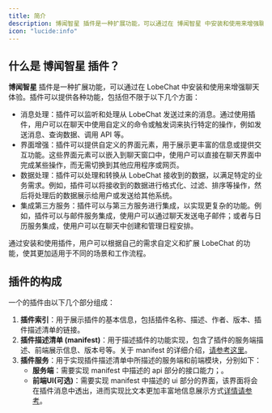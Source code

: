 ```yaml
---
title: 简介
description: 博闻智星 插件是一种扩展功能，可以通过在 博闻智星 中安装和使用来增强聊天体验.
icon: "lucide:info"
---
```


## 什么是 博闻智星 插件？

**博闻智星** 插件是一种扩展功能，可以通过在 LobeChat 中安装和使用来增强聊天体验。插件可以提供各种功能，包括但不限于以下几个方面：

- 消息处理：插件可以监听和处理从 LobeChat 发送过来的消息。通过使用插件，用户可以在聊天中使用自定义的命令或触发词来执行特定的操作，例如发送消息、查询数据、调用 API 等。
- 界面增强：插件可以提供自定义的界面元素，用于展示更丰富的信息或提供交互功能。这些界面元素可以嵌入到聊天窗口中，使用户可以直接在聊天界面中完成某些操作，而无需切换到其他应用程序或网页。
- 数据处理：插件可以处理和转换从 LobeChat 接收到的数据，以满足特定的业务需求。例如，插件可以将接收到的数据进行格式化、过滤、排序等操作，然后将处理后的数据展示给用户或发送给其他系统。
- 集成第三方服务：插件可以与第三方服务进行集成，以实现更复杂的功能。例如，插件可以与邮件服务集成，使用户可以通过聊天发送电子邮件；或者与日历服务集成，使用户可以在聊天中创建和管理日程安排。

通过安装和使用插件，用户可以根据自己的需求自定义和扩展 LobeChat 的功能，使其更加适用于不同的场景和工作流程。

## 插件的构成

一个的插件由以下几个部分组成：

1. **插件索引**：用于展示插件的基本信息，包括插件名称、描述、作者、版本、插件描述清单的链接。
2. **插件描述清单 (manifest)**：用于描述插件的功能实现，包含了插件的服务端描述、前端展示信息、版本号等。关于 manifest 的详细介绍，[请参考这里](/getting-started/writing/manifest)。
3. **插件服务**：用于实现插件描述清单中所描述的服务端和前端模块，分别如下：
   - **服务端**：需要实现 manifest 中描述的 api 部分的接口能力；。
   - **前端UI(可选)**：需要实现 manifest 中描述的 ui 部分的界面，该界面将会在插件消息中透出，进而实现比文本更加丰富地信息展示方式[详情请参考](/getting-started/writing/ui)。
